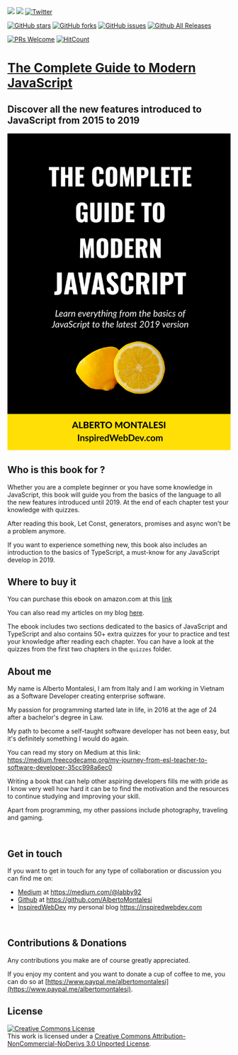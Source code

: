 [![](https://img.shields.io/badge/Donate-PayPal-blue.svg)](https://www.paypal.me/albertomontalesi)
[![](https://img.shields.io/badge/Follow-Medium-green.svg)](https://medium.com/@labby92)
[![Twitter](https://img.shields.io/twitter/url/https/github.com/AlbertoMontalesi/JavaScript-es6-and-beyond-ebook.svg?style=social)](https://twitter.com/intent/tweet?text=Wow:&url=https%3A%2F%2Fgithub.com%2FAlbertoMontalesi%2FJavaScript-es6-and-beyond-ebook)

[![GitHub stars](https://img.shields.io/github/stars/AlbertoMontalesi/JavaScript-es6-and-beyond-ebook.svg)](https://github.com/AlbertoMontalesi/JavaScript-es6-and-beyond-ebook/stargazers)
[![GitHub forks](https://img.shields.io/github/forks/AlbertoMontalesi/JavaScript-es6-and-beyond-ebook.svg)](https://github.com/AlbertoMontalesi/JavaScript-es6-and-beyond-ebook/network)
[![GitHub issues](https://img.shields.io/github/issues/AlbertoMontalesi/JavaScript-es6-and-beyond-ebook.svg)](https://github.com/AlbertoMontalesi/JavaScript-es6-and-beyond-ebook/issues)
[![Github All Releases](https://img.shields.io/github/downloads/AlbertoMontalesi/JavaScript-es6-and-beyond-ebook/total.svg)](https://github.com/AlbertoMontalesi/JavaScript-es6-and-beyond-ebook)

[![PRs Welcome](https://img.shields.io/badge/PRs-welcome-brightgreen.svg?style=flat-square)](https://github.com/AlbertoMontalesi/JavaScript-es6-and-beyond-ebook/pulls)
[![HitCount](http://hits.dwyl.io/albertomontalesi/JavaScript-es6-and-beyond-ebook.svg)](http://hits.dwyl.io/albertomontalesi/JavaScript-es6-and-beyond-ebook)


# [The Complete Guide to Modern JavaScript ](https://www.amazon.com/dp/B07S2M3FVV)

## Discover all the new features introduced to JavaScript from 2015 to 2019

![book-cover](/assets/Cover.png)

## Who is this book for ?

Whether you are a complete beginner or you have some knowledge in JavaScript, this book will guide you from the basics of the language to all the new features introduced until 2019. At the end of each chapter test your knowledge with quizzes.

After reading this book, Let Const, generators, promises and async won't be a problem anymore.

If you want to experience something new, this book also includes an introduction to the basics of TypeScript, a must-know for any JavaScript develop in 2019.

## Where to buy it

You can purchase this ebook on amazon.com at this [link](https://www.amazon.com/dp/B07S2M3FVV)

You can also read my articles on my blog [here](https://www.inspiredwebdev.com/).

The ebook includes two sections dedicated to the basics of JavaScript and TypeScript and also contains 50+ extra quizzes for your to practice and test your knowledge after reading each chapter.
You can have a look at the quizzes from the first two chapters in the `quizzes` folder.

## About me

My name is Alberto Montalesi, I am from Italy and I am working in Vietnam as a Software Developer creating enterprise software.

My passion for programming started late in life, in 2016 at the age of 24 after a bachelor's degree in Law.

My path to become a self-taught software developer has not been easy, but it's definitely something I would do again.

You can read my story on Medium at this link: https://medium.freecodecamp.org/my-journey-from-esl-teacher-to-software-developer-35cc998a6ec0

Writing a book that can help other aspiring developers fills me with pride as I know very well how hard it can be to find the motivation and the resources to continue studying and improving your skill.

Apart from programming, my other passions include photography, traveling and gaming.

&nbsp;

## Get in touch

If you want to get in touch for any type of collaboration or discussion you can find me on:

- [Medium](https://medium.com/@labby92) at https://medium.com/@labby92
- [Github](https://github.com/AlbertoMontalesi) at https://github.com/AlbertoMontalesi
- [InspiredWebDev](https://inspiredwebdev.com) my personal blog https://inspiredwebdev.com
  
&nbsp;

## Contributions & Donations

Any contributions you make are of course greatly appreciated.

If you enjoy my content and you want to donate a cup of coffee to me, you can do so at [https://www.paypal.me/albertomontalesi](https://www.paypal.me/albertomontalesi).


## License

<a rel="license" href="http://creativecommons.org/licenses/by-nc-nd/3.0/"><img alt="Creative Commons License" style="border-width:0" src="https://i.creativecommons.org/l/by-nc-nd/3.0/88x31.png" /></a><br />This work is licensed under a <a rel="license" href="http://creativecommons.org/licenses/by-nc-nd/3.0/">Creative Commons Attribution-NonCommercial-NoDerivs 3.0 Unported License</a>.
